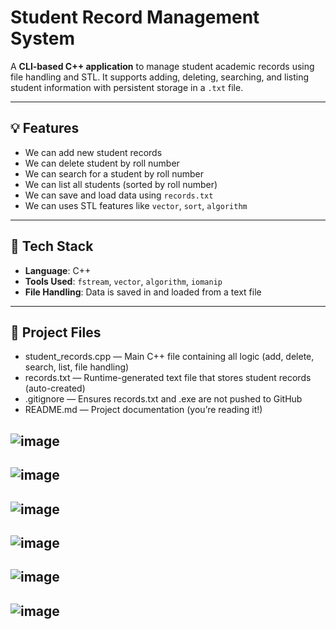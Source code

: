 # Student Record Management System

A **CLI-based C++ application** to manage student academic records using file handling and STL. It supports adding, deleting, searching, and listing student information with persistent storage in a `.txt` file.

---

## 💡 Features

- We can add new student records
- We can delete student by roll number
- We can search for a student by roll number
- We can list all students (sorted by roll number)
- We can save and load data using `records.txt`
- We can uses STL features like `vector`, `sort`, `algorithm`

---

## 🧰 Tech Stack

- **Language**: C++
- **Tools Used**: `fstream`, `vector`, `algorithm`, `iomanip`
- **File Handling**: Data is saved in and loaded from a text file

---


## 📁 Project Files
- student_records.cpp — Main C++ file containing all logic (add, delete, search, list, file handling)
- records.txt — Runtime-generated text file that stores student records (auto-created)
- .gitignore — Ensures records.txt and .exe are not pushed to GitHub
- README.md — Project documentation (you’re reading it!)

![image](https://github.com/user-attachments/assets/d857f45c-e78c-43ff-a831-c2f4085f21ea)
---
![image](https://github.com/user-attachments/assets/a831ddf3-6353-4e9c-8d8a-885552b90114)
---
![image](https://github.com/user-attachments/assets/c5db9952-8e1a-412b-b249-0b1545597892)
---
![image](https://github.com/user-attachments/assets/1bd297bd-6386-4ff2-b3ba-31b30c11484d)
---
![image](https://github.com/user-attachments/assets/dbedd562-bc6d-4a7a-88bd-83149c4e6092)
---
![image](https://github.com/user-attachments/assets/56f29027-0fd0-461f-b3db-5d31b3699f57)
---








